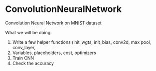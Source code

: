 # ConvolutionNeuralNetwork
Convolution Neural Network on MNIST dataset

What we will be doing
1. Write a few helper functions (init_wgts, init_bias, conv2d, max pool, conv_layer,
2. Variables, placeholders, cost, optimizers
3. Train CNN
4. Check the accuracy

